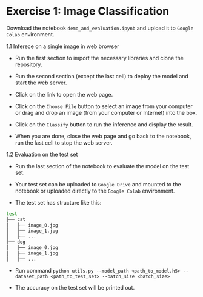 # Exercise 1: Image Classification

Download the notebook `demo_and_evaluation.ipynb` and upload it to `Google Colab` environment.

1.1 Inferece on a single image in web browser

- Run the first section to import the necessary libraries and clone the repository.

- Run the second section (except the last cell) to deploy the model and start the web server.

- Click on the link to open the web page.

- Click on the `Choose File` button to select an image from your computer or drag and drop an image (from your computer or Internet) into the box. 

- Click on the `Classify` button to run the inference and display the result.

- When you are done, close the web page and go back to the notebook, run the last cell to stop the web server.

1.2 Evaluation on the test set

- Run the last section of the notebook to evaluate the model on the test set.

- Your test set can be uploaded to `Google Drive` and mounted to the notebook or uploaded directly to the `Google Colab` environment.

- The test set has structure like this:

```bash
test
├── cat
│   ├── image_0.jpg
│   ├── image_1.jpg
│   ├── ... 
├── dog
│   ├── image_0.jpg
│   ├── image_1.jpg
│   ├── ...

```

- Run command `python utils.py --model_path <path_to_model.h5> --dataset_path <path_to_test_set> --batch_size <batch_size>`

- The accuracy on the test set will be printed out.


